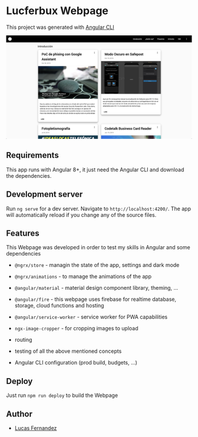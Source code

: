 # Lucferbux Webpage

This project was generated with [Angular CLI](https://github.com/angular/angular-cli)

![intro](meta/intro.png)

## Requirements

This app runs with Angular 8+, it just need the Angular CLI and download the dependencies.

## Development server

Run `ng serve` for a dev server. Navigate to `http://localhost:4200/`. The app will automatically reload if you change any of the source files.

## Features

This Webpage was developed in order to test my skills in Angular and some dependencies

- `@ngrx/store` - managin the state of the app, settings and dark mode
- `@ngrx/animations` - to manage the animations of the app
- `@angular/material` - material design component library, theming, ...
- `@angular/fire` - this webpage uses firebase for realtime database, storage, cloud functions and hosting
- `@angular/service-worker` - service worker for PWA capabilities
- `ngx-image-cropper` - for cropping images to upload

- routing
- testing of all the above mentioned concepts
- Angular CLI configuration (prod build, budgets, ...)

## Deploy

Just run `npm run deploy` to build the Webpage

## Author

* [Lucas Fernandez](https://twitter.com/lucferbux)
